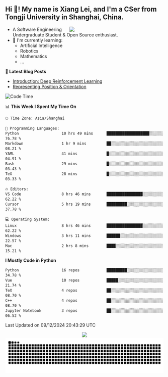 <h2 align="left">Hi 👋! My name is Xiang Lei, and I'm a CSer from Tongji University in Shanghai, China.</h2>


<img align= "right" width= "300" src= "https://pa1.narvii.com/6580/8098c6e9207376889eeb0532d9f5a0723c4d73f5_hq.gif"/>

- A Software Engineering Undergraduate Student & Open Source enthusiast.
- 🌱 I'm currently learning:
  - Artificial Intelligence
  - Robotics
  - Mathematics
  - ...
 
**📝 Latest Blog Posts** 
- [Introduction: Deep Reinforcement Learning](https://lei00764.github.io/posts/2024-11-27-%E6%B7%B1%E5%BA%A6%E5%BC%BA%E5%8C%96%E5%AD%A6%E4%B9%A0%E5%85%A5%E9%97%A8%E4%BB%8B%E7%BB%8D/index.html)
- [Representing Position & Orientation](https://lei00764.github.io/posts/2024-10-24-%E6%9C%BA%E5%99%A8%E4%BA%BA%E5%AD%A6%E4%B8%AD%E7%9A%84%E5%A7%BF%E6%80%81%E7%9A%84%E8%A1%A8%E7%A4%BA%E6%96%B9%E6%B3%95/index.html)

<!--START_SECTION:waka-->
![Code Time](http://img.shields.io/badge/Code%20Time-661%20hrs%2056%20mins-blue)

📊 **This Week I Spent My Time On** 

```text
🕑︎ Time Zone: Asia/Shanghai

💬 Programming Languages: 
Python                   10 hrs 49 mins      ███████████████████░░░░░░   76.78 % 
Markdown                 1 hr 9 mins         ██░░░░░░░░░░░░░░░░░░░░░░░   08.21 % 
YAML                     41 mins             █░░░░░░░░░░░░░░░░░░░░░░░░   04.91 % 
Bash                     29 mins             █░░░░░░░░░░░░░░░░░░░░░░░░   03.43 % 
TeX                      28 mins             █░░░░░░░░░░░░░░░░░░░░░░░░   03.33 % 

🔥 Editors: 
VS Code                  8 hrs 46 mins       ████████████████░░░░░░░░░   62.22 % 
Cursor                   5 hrs 19 mins       █████████░░░░░░░░░░░░░░░░   37.78 % 

💻 Operating System: 
Linux                    8 hrs 46 mins       ████████████████░░░░░░░░░   62.22 % 
Windows                  3 hrs 11 mins       ██████░░░░░░░░░░░░░░░░░░░   22.57 % 
Mac                      2 hrs 8 mins        ████░░░░░░░░░░░░░░░░░░░░░   15.21 % 
```

**I Mostly Code in Python** 

```text
Python                   16 repos            █████████░░░░░░░░░░░░░░░░   34.78 % 
Vue                      10 repos            █████░░░░░░░░░░░░░░░░░░░░   21.74 % 
TeX                      4 repos             ██░░░░░░░░░░░░░░░░░░░░░░░   08.70 % 
C++                      4 repos             ██░░░░░░░░░░░░░░░░░░░░░░░   08.70 % 
Jupyter Notebook         3 repos             ██░░░░░░░░░░░░░░░░░░░░░░░   06.52 % 
```




 Last Updated on 09/12/2024 20:43:29 UTC
<!--END_SECTION:waka-->




<div align="center">
  <img src="https://github-readme-stats.vercel.app/api?username=Lei00764&show_icons=true&theme=radical" />
 </div>

 <div align="center">

<picture>
  <source media="(prefers-color-scheme: dark)" srcset="https://raw.githubusercontent.com/Lei00764/Lei00764/output/github-contribution-grid-snake-dark.svg">
  <source media="(prefers-color-scheme: light)" srcset="https://raw.githubusercontent.com/Lei00764/Lei00764/output/github-contribution-grid-snake.svg">
  <img alt="github contribution grid snake animation" src="https://raw.githubusercontent.com/Lei00764/Lei00764/output/github-contribution-grid-snake.svg">
</picture>

</div>
